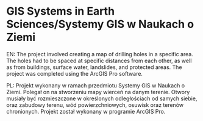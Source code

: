 # GIS Systems in Earth Sciences/Systemy GIS w Naukach o Ziemi

EN:
The project involved creating a map of drilling holes in a specific area. 
The holes had to be spaced at specific distances from each other, as well as from buildings, surface water, landslides, and protected areas. 
The project was completed using the ArcGIS Pro software.

PL:
Projekt wykonany w ramach przedmiotu Systemy GIS w Naukach o Ziemi. 
Polegał on na stworzeniu mapy wierceń na danym terenie. 
Otwory musiały być rozmieszczone w określonych odległościach od samych siebie, oraz zabudowy terenu, wód powierzchniowych, osuwisk oraz terenów chronionych.
Projekt został wykonany w programie ArcGIS Pro.
